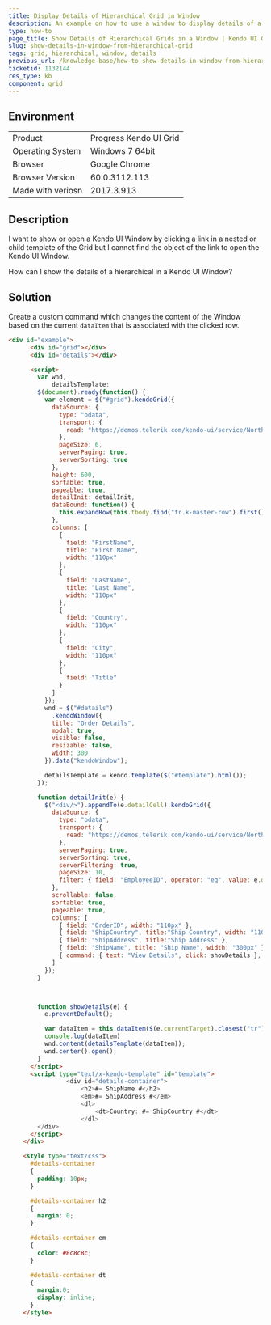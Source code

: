 ```yaml
---
title: Display Details of Hierarchical Grid in Window
description: An example on how to use a window to display details of a hierarchical Grid.
type: how-to
page_title: Show Details of Hierarchical Grids in a Window | Kendo UI Grid
slug: show-details-in-window-from-hierarchical-grid
tags: grid, hierarchical, window, details
previous_url: /knowledge-base/how-to-show-details-in-window-from-hierarchical-grid
ticketid: 1132144
res_type: kb
component: grid
---
```


## Environment

<table>
 <tr>
  <td>Product</td>
  <td>Progress Kendo UI Grid</td>
 </tr>
 <tr>
  <td>Operating System</td>
  <td>Windows 7 64bit</td>
 </tr>
 <tr>
  <td>Browser</td>
  <td>Google Chrome</td>
 </tr>
 <tr>
  <td>Browser Version</td>
  <td>60.0.3112.113</td>
 </tr> <tr>
  <td>Made with veriosn</td>
  <td>2017.3.913</td>
 </tr>
</table>


## Description

I want to show or open a Kendo UI Window by clicking a link in a nested or child template of the Grid but I cannot find the object of the link to open the Kendo UI Window.

How can I show the details of a hierarchical in a Kendo UI Window?

## Solution

Create a custom command which changes the content of the Window based on the current `dataItem` that is associated with the clicked row.

```html
<div id="example">
      <div id="grid"></div>
      <div id="details"></div>

      <script>
        var wnd,
            detailsTemplate;
        $(document).ready(function() {
          var element = $("#grid").kendoGrid({
            dataSource: {
              type: "odata",
              transport: {
                read: "https://demos.telerik.com/kendo-ui/service/Northwind.svc/Employees"
              },
              pageSize: 6,
              serverPaging: true,
              serverSorting: true
            },
            height: 600,
            sortable: true,
            pageable: true,
            detailInit: detailInit,
            dataBound: function() {
              this.expandRow(this.tbody.find("tr.k-master-row").first());
            },
            columns: [
              {
                field: "FirstName",
                title: "First Name",
                width: "110px"
              },
              {
                field: "LastName",
                title: "Last Name",
                width: "110px"
              },
              {
                field: "Country",
                width: "110px"
              },
              {
                field: "City",
                width: "110px"
              },
              {
                field: "Title"
              }
            ]
          });
          wnd = $("#details")
            .kendoWindow({
            title: "Order Details",
            modal: true,
            visible: false,
            resizable: false,
            width: 300
          }).data("kendoWindow");

          detailsTemplate = kendo.template($("#template").html());
        });

        function detailInit(e) {
          $("<div/>").appendTo(e.detailCell).kendoGrid({
            dataSource: {
              type: "odata",
              transport: {
                read: "https://demos.telerik.com/kendo-ui/service/Northwind.svc/Orders"
              },
              serverPaging: true,
              serverSorting: true,
              serverFiltering: true,
              pageSize: 10,
              filter: { field: "EmployeeID", operator: "eq", value: e.data.EmployeeID }
            },
            scrollable: false,
            sortable: true,
            pageable: true,
            columns: [
              { field: "OrderID", width: "110px" },
              { field: "ShipCountry", title:"Ship Country", width: "110px" },
              { field: "ShipAddress", title:"Ship Address" },
              { field: "ShipName", title: "Ship Name", width: "300px" },
              { command: { text: "View Details", click: showDetails }, title: " ", width: "180px" }
            ]
          });
        }



        function showDetails(e) {
          e.preventDefault();

          var dataItem = this.dataItem($(e.currentTarget).closest("tr"));
          console.log(dataItem)
          wnd.content(detailsTemplate(dataItem));
          wnd.center().open();
        }
      </script>
      <script type="text/x-kendo-template" id="template">
                <div id="details-container">
                    <h2>#= ShipName #</h2>
                    <em>#= ShipAddress #</em>
                    <dl>
                        <dt>Country: #= ShipCountry #</dt>
                    </dl>
        </div>
      </script>
    </div>

    <style type="text/css">
      #details-container
      {
        padding: 10px;
      }

      #details-container h2
      {
        margin: 0;
      }

      #details-container em
      {
        color: #8c8c8c;
      }

      #details-container dt
      {
        margin:0;
        display: inline;
      }
    </style>
```
